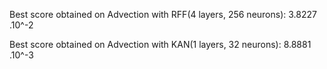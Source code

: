 Best score obtained on Advection with RFF(4 layers, 256 neurons): 3.8227 .10^-2

Best score obtained on Advection with KAN(1 layers, 32 neurons): 8.8881 .10^-3